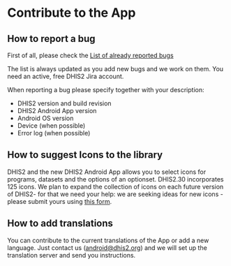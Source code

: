 # Contribute to the App

## How to report a bug

First of all, please check the [List of already reported bugs](https://www.google.com/url?q=https://jira.dhis2.org/issues/?filter%3D10872&sa=D&ust=1557433016131000)

The list is always updated as you add new bugs and we work on them. You need an active, free DHIS2 Jira account.

When reporting a bug please specify together with your description:

- DHIS2 version and build revision
- DHIS2 Android App version
- Android OS version
- Device (when possible)
- Error log (when possible)

## How to suggest Icons to the library

DHIS2 and the new DHIS2 Android App allows you to select icons for programs, datasets and the options of an optionset. DHIS2.30 incorporates 125 icons. We plan to expand the collection of icons on each future version of DHIS2- for that we need your help: we are seeking ideas for new icons - please submit yours using [this form](https://www.google.com/url?q=https://drive.google.com/open?id%3D1LmfYJQAu3KyDfkY3X6ne7qSsuTa9jXZhoQHzkDxeCdg&sa=D&ust=1557433016134000).

## How to add translations

You can contribute to the current translations of the App or add a new language. Just contact us (<android@dhis2.org>) and we will set up the translation server and send you instructions.
